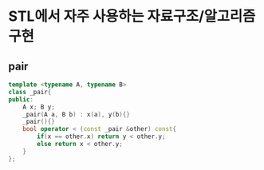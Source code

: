 # STL에서 자주 사용하는 자료구조/알고리즘 구현


## pair

```cpp
template <typename A, typename B>
class _pair{
public:
    A x; B y;
    _pair(A a, B b) : x(a), y(b){}
    _pair(){}
    bool operator < (const _pair &other) const{
        if(x == other.x) return y < other.y;
        else return x < other.y;
    }
};
```
